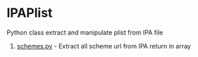 IPAPlist
========

Python class extract and manipulate plist from IPA file

1. [schemes.py](schemes.py) - Extract all scheme url from IPA return in array
